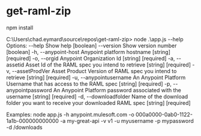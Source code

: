 # get-raml-zip

npm install

C:\Users\chad.eymard\source\repos\get-raml-zip> node .\app.js --help
Options:
      --help              Show help                                    [boolean]
      --version           Show version number                          [boolean]
  -h, --anypoint-host     Anypoint platform hostname         [string] [required]
  -o, --orgid             Anypoint Organization Id           [string] [required]
  -a, --assetid           Asset Id of the RAML spec you intend to retrieve
                                                             [string] [required]
  -v, --assetProdVer      Asset Product Version of RAML spec you intend to
                          retrieve                           [string] [required]
  -u, --anypointusername  An Anypoint Platform Username that has access to the
                          RAML spec                          [string] [required]
  -p, --anypointpassword  An Anypoint Platform password associated with the
                          username                           [string] [required]
  -d, --downloadfolder    Name of the download folder you want to receive your
                          downloaded RAML spec               [string] [required]

Examples:
  node app.js -h anypoint.mulesoft.com -o 000a0000-0ab0-1122-1a1b-000000000000
  -a my-great-api -v v1 -u myusername -p mypassword -d /downloads